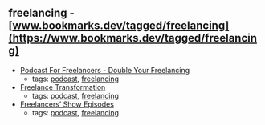 freelancing - [www.bookmarks.dev/tagged/freelancing](https://www.bookmarks.dev/tagged/freelancing)
---
* [Podcast For Freelancers - Double Your Freelancing](https://doubleyourfreelancing.com/podcast/)
    * tags: [podcast](../tagged/podcast.md), [freelancing](../tagged/freelancing.md)
* [Freelance Transformation](https://freelancetransformation.com/blog/podcast)
    * tags: [podcast](../tagged/podcast.md), [freelancing](../tagged/freelancing.md)
* [Freelancers’ Show Episodes](https://devchat.tv/freelancers)
    * tags: [podcast](../tagged/podcast.md), [freelancing](../tagged/freelancing.md)
